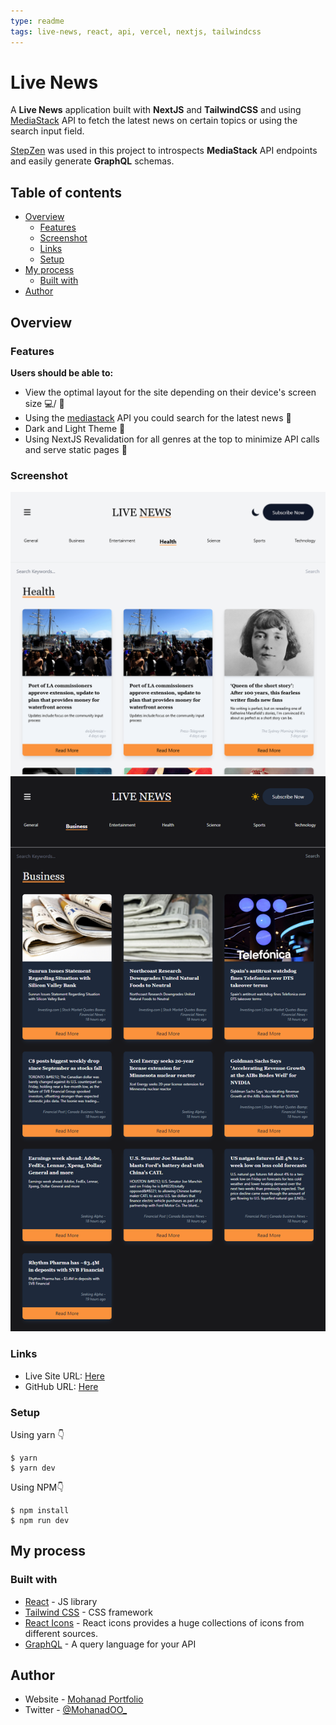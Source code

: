 ```yaml
---
type: readme
tags: live-news, react, api, vercel, nextjs, tailwindcss
---
```


# Live News

A **Live News** application built with **NextJS** and **TailwindCSS** and using [MediaStack](https://mediastack.com/) API to fetch the latest news on certain topics or using the search input field.

[StepZen](https://stepzen.com/) was used in this project to introspects  **MediaStack** API endpoints and easily generate **GraphQL** schemas.

## Table of contents
- [Overview](#overview)
	- [Features](#features)
	- [Screenshot](#screenshot)
	- [Links](#links)
	- [Setup](#setup)
- [My process](#my-process)
	- [Built with](#built-with)
- [Author](#Author)

## Overview

### Features
**Users should be able to:**
- View the optimal layout for the site depending on their device's screen size 💻/ 📱
- Using the [mediastack](https://mediastack.com/) API you could search for the latest news 📰 
- Dark and Light Theme 🎨
- Using NextJS Revalidation for all genres at the top to minimize API calls and serve static pages 📃

### Screenshot
![Light Theme](./public/light.png)
![Dark Theme](./public/dark.png)

### Links
- Live Site URL: [Here](https://live-news-seven.vercel.app/)
- GitHub URL: [Here](https://github.com/MohanadOO/live-news) 

### Setup

Using yarn 👇
```
$ yarn
$ yarn dev
```

Using NPM👇
```
$ npm install
$ npm run dev
```

## My process

### Built with
- [React](https://reactjs.org/) - JS library
- [Tailwind CSS](https://tailwindcss.com/) - CSS framework
- [React Icons](https://react-icons.github.io/react-icons/) - React icons provides a huge collections of icons from different sources.
- [GraphQL](https://graphql.org/) - A query language for your API

## Author
- Website - [Mohanad Portfolio](https://www.mohanad.in/)
- Twitter - [@MohanadOO_](https://twitter.com/MohanadOO_)
